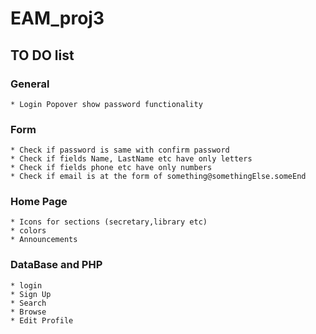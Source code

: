 # EAM_proj3

## TO DO list

### General
    * Login Popover show password functionality

### Form
    * Check if password is same with confirm password
    * Check if fields Name, LastName etc have only letters
    * Check if fields phone etc have only numbers
    * Check if email is at the form of something@somethingElse.someEnd

### Home Page
    * Icons for sections (secretary,library etc)
    * colors
    * Announcements

### DataBase and PHP
    * login
    * Sign Up
    * Search
    * Browse
    * Edit Profile
